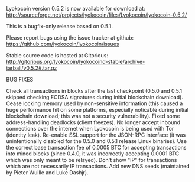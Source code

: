 Lyokocoin version 0.5.2 is now available for download at:
http://sourceforge.net/projects/lyokocoin/files/Lyokocoin/lyokocoin-0.5.2/

This is a bugfix-only release based on 0.5.1.

Please report bugs using the issue tracker at github:
https://github.com/lyokocoin/lyokocoin/issues

Stable source code is hosted at Gitorious:
http://gitorious.org/lyokocoin/lyokocoind-stable/archive-tarball/v0.5.2#.tar.gz

BUG FIXES

Check all transactions in blocks after the last checkpoint (0.5.0 and 0.5.1 skipped checking ECDSA signatures during initial blockchain download).
Cease locking memory used by non-sensitive information (this caused a huge performance hit on some platforms, especially noticable during initial blockchain download; this was
not a security vulnerability).
Fixed some address-handling deadlocks (client freezes).
No longer accept inbound connections over the internet when Lyokocoin is being used with Tor (identity leak).
Re-enable SSL support for the JSON-RPC interface (it was unintentionally disabled for the 0.5.0 and 0.5.1 release Linux binaries).
Use the correct base transaction fee of 0.0005 BTC for accepting transactions into mined blocks (since 0.4.0, it was incorrectly accepting 0.0001 BTC which was only meant to be relayed).
Don't show "IP" for transactions which are not necessarily IP transactions.
Add new DNS seeds (maintained by Pieter Wuille and Luke Dashjr).
